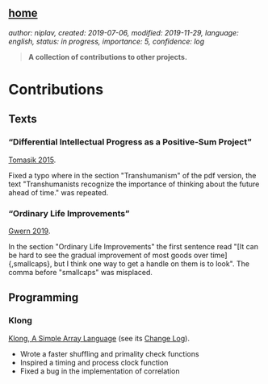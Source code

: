 [home](./index.md)
------------------

*author: niplav, created: 2019-07-06, modified: 2019-11-29, language: english, status: in progress, importance: 5, confidence: log*

> __A collection of contributions to other projects.__

Contributions
=============

Texts
-----

<!--
TODO: follow up on https://drewdevault.com/2014/02/02/The-worst-bugs.html,
https://www.skepticink.com/prussian/2014/03/31/the-anti-racialist-q-a/,
https://media.urbit.org/whitepaper.pdf,
https://therealmovement.wordpress.com/2018/05/26/empirical-evidence-for-the-proposition-that-production-based-on-exchange-value-has-collapsed/,
http://metamoderna.org/beyond-piketty-far-beyond?lang=en,
-->

### “Differential Intellectual Progress as a Positive-Sum Project”

[Tomasik 2015](https://foundational-research.org/differential-intellectual-progress-as-a-positive-sum-project/).

Fixed a typo where in the section "Transhumanism" of the pdf version,
the text "Transhumanists recognize the importance of thinking about the
future ahead of time." was repeated.

### “Ordinary Life Improvements”

[Gwern 2019](https://www.gwern.net/Notes#Ordinary-Life-Improvements).<!--TODO: check link-->

In the section "Ordinary Life Improvements" the first sentence read
"[It can be hard to see the gradual improvement of most goods over
time]{,smallcaps}, but I think one way to get a handle on them is to
look". The comma before "smallcaps" was misplaced.

Programming
-----------

### Klong

[Klong, A Simple Array Language](http://t3x.org/klong/index.html)
(see its [Change Log](http://t3x.org/klong/changes.html)).

* Wrote a faster shuffling and primality check functions
* Inspired a timing and process clock function
* Fixed a bug in the implementation of correlation
